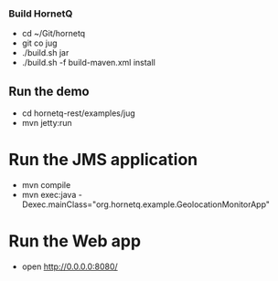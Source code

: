 ### Build HornetQ
* cd ~/Git/hornetq
* git co jug
* ./build.sh jar
* ./build.sh -f build-maven.xml install

## Run the demo
* cd hornetq-rest/examples/jug
* mvn jetty:run

# Run the JMS application
* mvn compile
* mvn  exec:java -Dexec.mainClass="org.hornetq.example.GeolocationMonitorApp"

# Run the Web app
* open http://0.0.0.0:8080/

